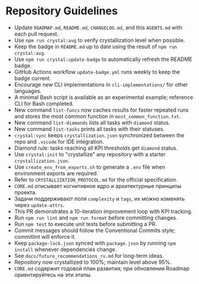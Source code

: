 # Repository Guidelines

- Update `ROADMAP.md`, `README.md`, `CHANGELOG.md`, and this `AGENTS.md` with each pull request.
- Use `npm run crystal:avg` to verify crystallization level when possible.
- Keep the badge in `README.md` up to date using the result of `npm run crystal:avg`.
- Use `npm run crystal:update-badge` to automatically refresh the README badge.
- GitHub Actions workflow `update-badge.yml` runs weekly to keep the badge current.
- Encourage new CLI implementations in `cli-implementations/` for other languages.
- A minimal Bash script is available as an experimental example; reference CLI for Bash completed.
- New command `list-funcs` now caches results for faster repeated runs and stores the most common function in `most_common_function.txt`.
- New command `list-diamonds` lists all tasks with `diamond` status.
- New command `list-tasks` prints all tasks with their statuses.
- `crystal:sync` keeps `crystallization.json` synchronized between the repo and `.vscode` for IDE integration.
- Diamond rule: tasks reaching all KPI thresholds get `diamond` status.
- Use `crystal:init` to "crystallize" any repository with a starter `crystallization.json`.
- Use `create_env_from_exports.sh` to generate a `.env` file when environment exports are required.
- Refer to `CRYSTALLIZATION_PROTOCOL.md` for the official specification.
- `CORE.md` описывает когнитивное ядро и архитектурные принципы проекта.
- Задачи поддерживают поля `complexity` и `tags`, их можно изменять через `update-attrs`.
- This PR demonstrates a 10-iteration improvement loop with KPI tracking.
- Run `npm run lint` and `npm run format` before committing changes.
- Run `npm test` to execute unit tests before submitting a PR.
- Commit messages should follow the Conventional Commits style; commitlint will enforce it.
- Keep `package-lock.json` synced with `package.json` by running `npm install` whenever dependencies change.
- See `docs/future_recommendations_ru.md` for long-term ideas.
- Repository now crystallized to 100%; maintain level above 95%.
- `CORE.md` содержит годовой план развития; при обновлении Roadmap ориентируйтесь на эти этапы.
